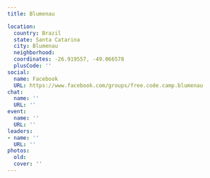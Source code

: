 ```yaml
---
title: Blumenau

location:
  country: Brazil
  state: Santa Catarina
  city: Blumenau
  neighborhood: 
  coordinates: -26.919557, -49.066578
  plusCode: ''
social:
  name: Facebook
  URL: https://www.facebook.com/groups/free.code.camp.blumenau
chat:
  name: ''
  URL: ''
event:
  name: ''
  URL: ''
leaders:
- name: ''
  URL: ''
photos:
  old: 
  cover: ''
---
```

